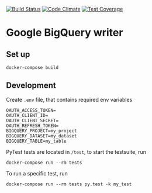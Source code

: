 [![Build Status](https://travis-ci.org/keboola/google-bigquery-writer.svg?branch=master)](https://travis-ci.org/keboola/google-bigquery-writer) 
[![Code Climate](https://codeclimate.com/github/keboola/google-bigquery-writer/badges/gpa.svg)](https://codeclimate.com/github/keboola/google-bigquery-writer)
[![Test Coverage](https://codeclimate.com/github/keboola/google-bigquery-writer/badges/coverage.svg)](https://codeclimate.com/github/keboola/google-bigquery-writer/coverage)

# Google BigQuery writer

## Set up

```
docker-compose build
```

## Development

Create `.env` file, that contains required env variables
```
OAUTH_ACCESS_TOKEN=
OAUTH_CLIENT_ID=
OAUTH_CLIENT_SECRET=
OAUTH_REFRESH_TOKEN=
BIGQUERY_PROJECT=my_project
BIGQUERY_DATASET=my_dataset
BIGQUERY_TABLE=my_table
```

PyTest tests are located in `/test`, to start the testsuite, run 

```
docker-compose run --rm tests 
```

To run a specific test, run

```
docker-compose run --rm tests py.test -k my_test
```